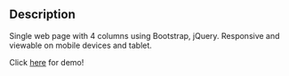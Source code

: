 ## Description

Single web page with 4 columns using Bootstrap, jQuery. Responsive and viewable on mobile devices and tablet.

Click [here](http://samsho1.surge.sh) for demo!
